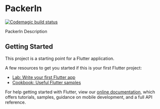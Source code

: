 # PackerIn

[![Codemagic build status](https://api.codemagic.io/apps/62ae60274f0303a7026f1db8/62ae60274f0303a7026f1db7/status_badge.svg)](https://codemagic.io/apps/62ae60274f0303a7026f1db8/62ae60274f0303a7026f1db7/latest_build)

PackerIn Description

## Getting Started

This project is a starting point for a Flutter application.

A few resources to get you started if this is your first Flutter project:

- [Lab: Write your first Flutter app](https://flutter.dev/docs/get-started/codelab)
- [Cookbook: Useful Flutter samples](https://flutter.dev/docs/cookbook)

For help getting started with Flutter, view our
[online documentation](https://flutter.dev/docs), which offers tutorials,
samples, guidance on mobile development, and a full API reference.
